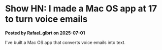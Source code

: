 # Show HN: I made a Mac OS app at 17 to turn voice emails

**Posted by Rafael_glbrt on 2025-07-01**

I've built a Mac OS app that converts voice emails into text.